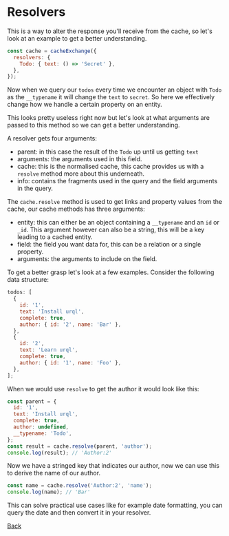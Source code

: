 # Resolvers

This is a way to alter the response you'll receive from the cache,
so let's look at an example to get a better understanding.

```js
const cache = cacheExchange({
  resolvers: {
    Todo: { text: () => 'Secret' },
  },
});
```

Now when we query our `todos` every time we encounter an object with `Todo`
as the `__typename` it will change the `text` to `secret`. So here we
effectively change how we handle a certain property on an entity.

This looks pretty useless right now but let's look at what arguments
are passed to this method so we can get a better understanding.

A resolver gets four arguments:

- parent: in this case the result of the `Todo` up until us getting `text`
- arguments: the arguments used in this field.
- cache: this is the normalised cache, this cache provides us with a `resolve` method
  more about this underneath.
- info: contains the fragments used in the query and the field arguments in the query.

The `cache.resolve` method is used to get links and property values from the cache,
our cache methods has three arguments:

- entity: this can either be an object containing a `__typename` and an `id` or `_id`.
  This argument however can also be a string, this will be a key leading to a cached entity.
- field: the field you want data for, this can be a relation or a single property.
- arguments: the arguments to include on the field.

To get a better grasp let's look at a few examples.
Consider the following data structure:

```js
todos: [
  {
    id: '1',
    text: 'Install urql',
    complete: true,
    author: { id: '2', name: 'Bar' },
  },
  {
    id: '2',
    text: 'Learn urql',
    complete: true,
    author: { id: '1', name: 'Foo' },
  },
];
```

When we would use `resolve` to get the author it would look like this:

```js
const parent = {
  id: '1',
  text: 'Install urql',
  complete: true,
  author: undefined,
  __typename: 'Todo',
};
const result = cache.resolve(parent, 'author');
console.log(result); // 'Author:2'
```

Now we have a stringed key that indicates our author, now we
can use this to derive the name of our author.

```js
const name = cache.resolve('Author:2', 'name');
console.log(name); // 'Bar'
```

This can solve practical use cases like for example date formatting,
you can query the date and then convert it in your resolver.

[Back](../README.md)
